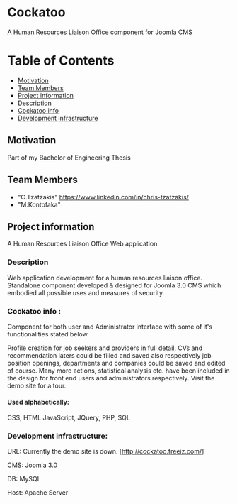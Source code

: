 # Cockatoo
A Human Resources Liaison Office component for Joomla CMS

# Table of Contents
* [Motivation](#motivation)
* [Team Members](#team-members)
* [Project information](#project-information)
* [Description](#description)
* [Cockatoo info](#cockatoo-info)
* [Development infrastructure](#development-infrastructure)



## Motivation

Part of my Bachelor of Engineering Thesis

## Team Members 
* "C.Tzatzakis" <https://www.linkedin.com/in/chris-tzatzakis/>
* "M.Kontofaka"  
   

## Project information 

A Human Resources Liaison Office Web application 

### Description

Web application development for a human resources liaison office. Standalone component developed & designed for Joomla 3.0 CMS which embodied all possible uses and measures of security. 

### Cockatoo info : 

Component for both user and Administrator interface with some of it's functionalities stated below.

Profile creation for job seekers and providers in full detail, CVs and recommendation laters could be filled and saved also respectively job position openings, departments and companies could be saved and edited of course. Many more actions, statistical analysis etc. have been included in the design for front end users and administrators respectively. Visit the demo site for a tour. 
#### Used alphabetically: 
CSS, HTML JavaScript, JQuery, PHP, SQL
### Development infrastructure:

URL: Currently the demo site is down. [http://cockatoo.freeiz.com/]

CMS: Joomla 3.0

DB: MySQL

Host: Apache Server

